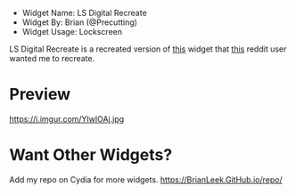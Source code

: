  - Widget Name: LS Digital Recreate
 - Widget By: Brian (@Precutting)
 - Widget Usage: Lockscreen

LS Digital Recreate is a recreated version of <a href="https://www.reddit.com/r/iOSthemes/comments/3t3vmc/release_ls_digital/">this</a> widget that <a href="https://www.reddit.com/user/PM_ME_DICK_PICTURES">this</a> reddit user wanted me to recreate.

# Preview
https://i.imgur.com/YIwlOAj.jpg

# Want Other Widgets?
Add my repo on Cydia for more widgets. https://BrianLeek.GitHub.io/repo/
